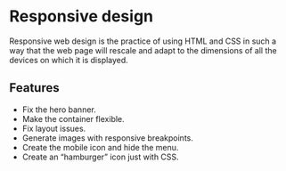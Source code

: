 # Responsive design

Responsive web design is the practice of using HTML and CSS in such a way that the web page will rescale and adapt to the dimensions of all the devices on which it is displayed.

## Features

- Fix the hero banner.
- Make the container flexible.
- Fix layout issues.
- Generate images with responsive breakpoints.
- Create the mobile icon and hide the menu.
- Create an “hamburger” icon just with CSS.

